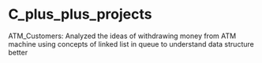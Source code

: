 # C_plus_plus_projects

ATM_Customers: Analyzed the ideas of withdrawing money from ATM machine using concepts of linked list
in queue to understand data structure better